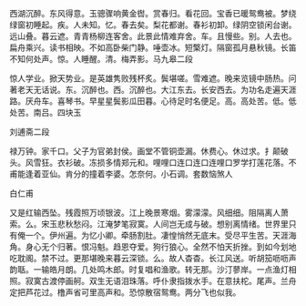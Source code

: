 <!-- { "loadSidebar": true } -->
西湖沉醉。东风得意。玉骢骤响黄金辔。赏春归。看花回。宝香已暖鸳鸯被。梦绕绿窗初睡起。疾。人未知。忆。春去矣。梨花都谢。春衫初卸。绿阴空锁闲台谢。远山叠。暮云遮。青青杨柳连客舍。此景此情难弃舍。车。且慢些。别。人去也。扁舟乘兴。读书相映。不如高卧柴门静。唾壶冰。短檠灯。隔窗孤月悬秋镜。长笛不知何处声。惊。人睡醒。清。梅弄影。马九皋二段

惊人学业。掀天势业。是英雄隽败残杯炙。鬓堪嗟。雪难遮。晚来览镜中肠热。问著老天无话说。东。沉醉也。西。沉醉也。大江东去。长安西去。为功名走遍天涯路。厌舟车。喜琴书。早星星鬓影瓜田暮。心待足时名便足。高。高处苦。低。低处苦。南吕。四块玉

刘逋斋二段

禄万钟。家千口。父子为官弟封侯。画堂不管铜壶漏。休费心。休过求。扌颠破头。风雪狂。衣衫破。冻损多情郑元和。哩哩口连口连口连哩口罗学打莲花落。不甫能逢着亚仙。肯分的撞着李婆。怎奈何。小石调。套数恼煞人

白仁甫

又是红输西坠。残霞照万顷银波。江上晚景寒烟。雾濛濛。风细细。阻隔离人萧索。么。宋玉悲秋愁闷。江淹梦笔寂寞。人间岂无成与破。想别离情绪。世界里只有俺一个。伊州遍。为忆小卿。牵肠割肚。凄惶悄然无底末。受尽平生苦。天涯海角。身心无个归著。恨冯魁。趋恩夺爱。狗行狼心。全然不怕天折挫。到如今划地吃耽阁。禁不过。更那堪晚来暮云深锁。么。故人杳杳。长江风送。听胡笳呖呖声韵聒。一输皓月朗。几处鸣木郎。时复唱和渔歌。转无那。沙汀蓼岸。一点渔灯相照。寂寞古渡停画舸。双生无语泪珠落。呼仆隶指拨水手。在意扶柁。尾声。兰舟定把芦花过。橹声省可里高声和。恐惊散宿鸳鸯。两分飞也似我。
